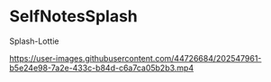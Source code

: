 # SelfNotesSplash
Splash-Lottie




https://user-images.githubusercontent.com/44726684/202547961-b5e24e98-7a2e-433c-b84d-c6a7ca05b2b3.mp4


